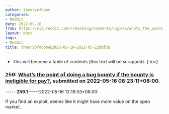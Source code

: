 ```yaml
---
author: theoryofdoom
categories:
- Reddit
date: 2022-05-16
from: https://old.reddit.com/r/hacking/comments/uqjckx/whats_the_point_of_doing_a_bug_bounty_if_the/
layout: post
tags:
- Reddit
title: theoryofdoom在2022-05-16~2022-05-22的言论
---
```


* This will become a table of contents (this text will be scrapped).
{:toc}

### 259: [What’s the point of doing a bug bounty if the bounty is ineligible for pay?](https://old.reddit.com/r/hacking/comments/uqjckx/whats_the_point_of_doing_a_bug_bounty_if_the/), submitted on 2022-05-16 08:23:11+08:00.

----- __259.1__ -----2022-05-16 12:19:53+08:00:

If you find an exploit, seems like it might have more value on the open market.

